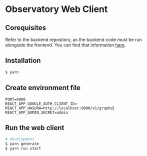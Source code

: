 # Observatory Web Client

## Corequisites
Refer to the backend repository, as the backend code must be run alongside the frontend. You can find that information [here](https://github.com/Observatory-ai/backend).

## Installation

```bash
$ yarn
```

## Create environment file

```
PORT=4000
REACT_APP_GOOGLE_AUTH_CLIENT_ID=
REACT_APP_HASURA=http://localhost:8080/v1/graphql
REACT_APP_ADMIN_SECRET=admin
```

## Run the web client

```bash
# development
$ yarn generate
$ yarn run start
```

